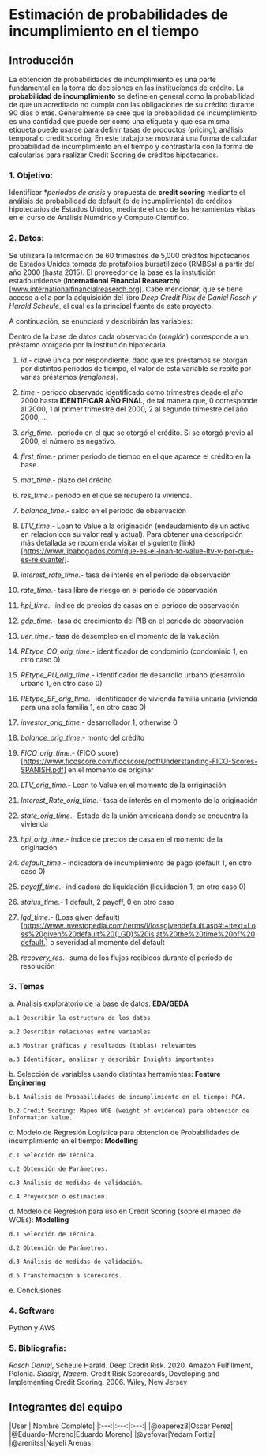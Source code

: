 # Estimación de probabilidades de incumplimiento en el tiempo

## Introducción

La obtención de probabilidades de incumplimiento es una parte fundamental en la toma de decisiones en las instituciones de crédito. La **probabilidad de incumplimiento** se define en general como la probabilidad de que un acreditado no cumpla con las obligaciones de su crédito durante 90 días o más. Generalmente se cree que la probabilidad de incumplimiento es una cantidad que puede ser como una etiqueta y que esa misma etiqueta puede usarse para definir tasas de productos (pricing), análisis temporal o credit scoring. En este trabajo se mostrará una forma de calcular probabilidad de incumplimiento en el tiempo y contrastarla con la forma de calcularlas para realizar Credit Scoring de créditos hipotecarios.




### 1. Objetivo:

Identificar **periodos de crisis* y propuesta de **credit scoring** mediante el análisis de probabilidad de default (o de incumplimiento) de créditos hipotecarios de Estados Unidos, mediante el uso de las herramientas vistas en el curso de Análisis Numérico y Computo Científico.



### 2. Datos:

Se utilizará la información de 60 trimestres de 5,000 créditos hipotecarios de Estados Unidos tomada de protafolios bursatilizado (RMBSs) a partir del año 2000 (hasta 2015). El proveedor de la base es la instutición estadounidense (**International Financial Reasearch**)[www.internationalfinancialreaserch.org]. Cabe mencionar, que se  tiene acceso a ella por la adquisición del libro *Deep Credit Risk de Daniel Rosch y Harald Scheule*, el cual es la principal fuente de este proyecto.

A continuación, se enunciará y describirán las variables:

Dentro de la base de datos cada observación (*renglón*) corresponde a un préstamo otorgado por la institución hipotecaria.

1. *id*.- clave única por respondiente, dado que los préstamos se otorgan por distintos periodos de tiempo, el valor de esta variable se repite por varias préstamos (*renglones*).

1. *time*.- periodo observado identificado como trimestres deade el año 2000 hasta **IDENTIFICAR AÑO FINAL**, de tal manera que, 0 corresponde al 2000, 1 al primer trimestre del 2000, 2 al segundo trimestre del año 2000, ...

1. *orig_time*.- periodo en el que se otorgó el crédito. Si se otorgó previo al 2000, el número es negativo.

1. *first_time*.- primer periodo de tiempo en el que aparece el crédito en la base.

1. *mat_time*.- plazo del crédito	

1. *res_time*.- periodo en el que se recuperó la vivienda.

1. *balance_time*.- saldo en el periodo de observación

1. *LTV_time*.- Loan to Value a la originación (endeudamiento de un activo en relación con su valor real y actual). Para obtener una descripción más detallada se recomienda visitar el siguiente (link)[https://www.ilpabogados.com/que-es-el-loan-to-value-ltv-y-por-que-es-relevante/].

1. *interest_rate_time*.- tasa de interés en el periodo de observación

1. *rate_time*.- tasa libre de riesgo en el periodo de observación

1. *hpi_time*.- índice de precios de casas en el periodo de observación

1. *gdp_time*.- tasa de crecimiento del PIB en el periodo de observación

1. *uer_time*.- tasa de desempleo en el momento de la valuación

1. *REtype_CO_orig_time*.- identificador de condominio (condominio 1, en otro caso 0)

1. *REtype_PU_orig_time*.- identificador de desarrollo urbano (desarrollo urbano 1, en otro caso 0)

1. *REtype_SF_orig_time*.- identificador de vivienda familia unitaria (vivienda para una sola familia 1, en otro caso 0)

1. *investor_orig_time*.- desarrollador 1, otherwise 0

1. *balance_orig_time*.- monto del crédito

1. *FICO_orig_time*.- (FICO score)[https://www.ficoscore.com/ficoscore/pdf/Understanding-FICO-Scores-SPANISH.pdf] en el momento de originar

1. *LTV_orig_time*.- Loan to Value en el momento de la orriginación

1. *Interest_Rate_orig_time*.- tasa de interés en el momento de la originación

1. *state_orig_time*.- Estado de la unión americana donde se encuentra la vivienda

1. *hpi_orig_time*.- índice de precios de casa en el momento de la originación

1. *default_time*.- indicadora de incumplimiento de pago (default 1, en otro caso 0)

1. *payoff_time*.- indicadora de liquidación (liquidación 1, en otro caso 0) 

1. *status_time*.- 1 default, 2 payoff, 0 en otro caso

1. *lgd_time*.- (Loss given default)[https://www.investopedia.com/terms/l/lossgivendefault.asp#:~:text=Loss%20given%20default%20(LGD)%20is,at%20the%20time%20of%20default.] o severidad  al momento del default

1. *recovery_res*.- suma de los flujos recibidos durante el periodo de resolución


### 3. Temas

a. Análisis exploratorio de la base de datos: **EDA/GEDA**

	a.1 Describir la estructura de los datos
	
	a.2 Describir relaciones entre variables
	
	a.3 Mostrar gráficas y resultados (tablas) relevantes
	
	a.3 Identificar, analizar y describir Insights importantes


b. Selección de variables usando distintas herramientas: **Feature Enginering**
	
	b.1 Análisis de Probabilidades de incumplimiento en el tiempo: PCA.
	
	b.2 Credit Scoring: Mapeo WOE (weight of evidence) para obtención de Information Value.
	
c. Modelo de Regresión Logística para obtención de Probabilidades de incumplimiento en el tiempo: **Modelling**
	
	c.1 Selección de Técnica.
	
	c.2 Obtención de Parámetros.
	
	c.3 Análisis de medidas de validación.
	
	c.4 Proyección o estimación.
	
d. Modelo de Regresión para uso en Credit Scoring (sobre el mapeo de WOEś): **Modelling**
	
	d.1 Selección de Técnica.
	
	d.2 Obtención de Parámetros.
	
	d.3 Análisis de medidas de validación.
	
	d.5 Transformación a scorecards.
	
e. Conclusiones



### 4. Software
Python y AWS



### 5. Bibliografía:
*Rosch Daniel*, Scheule Harald. Deep Credit Risk. 2020. Amazon Fulfillment, Polonia.
*Siddiqi, Naeem*. Credit Risk Scorecards, Developing and Implementing Credit Scoring. 2006. Wiley, New Jersey 



## Integrantes del equipo

|User | Nombre Completo|
|:---:|:---:|:---:|
|@oaperez3|Oscar Perez|
|@Eduardo-Moreno|Eduardo Moreno|
|@yefovar|Yedam Fortiz|
|@arenitss|Nayeli Arenas|


